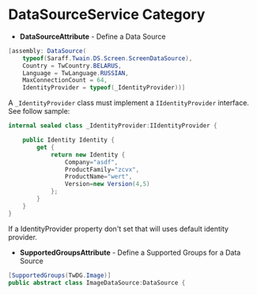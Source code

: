 # DataSourceService Category
* **DataSourceAttribute** - Define a Data Source
```c#
[assembly: DataSource(
    typeof(Saraff.Twain.DS.Screen.ScreenDataSource),
    Country = TwCountry.BELARUS,
    Language = TwLanguage.RUSSIAN,
    MaxConnectionCount = 64,
    IdentityProvider = typeof(_IdentityProvider))]
```
A `_IdentityProvider` class must implement a `IIdentityProvider` interface. See follow sample:
```c#
internal sealed class _IdentityProvider:IIdentityProvider {

    public Identity Identity {
        get {
            return new Identity {
                Company="asdf",
                ProductFamily="zcvx",
                ProductName="wert",
                Version=new Version(4,5)
            };
        }
    }
}
```
If a IdentityProvider property don't set that will uses default identity provider.
* **SupportedGroupsAttribute** - Define a Supported Groups for a Data Source
```c#
[SupportedGroups(TwDG.Image)]
public abstract class ImageDataSource:DataSource {
```

